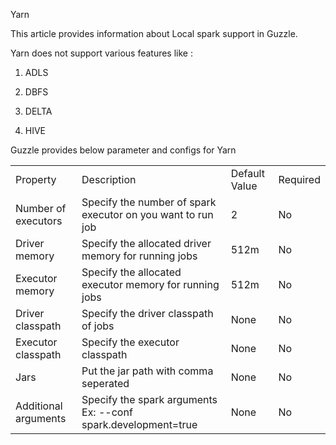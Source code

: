 Yarn

This article provides information about Local spark support in Guzzle.

Yarn does not support various features like : 

1. ADLS

2. DBFS

3. DELTA

4. HIVE

Guzzle provides below parameter and configs for Yarn

<table>
  <tr>
    <td>Property </td>
    <td>Description</td>
    <td>Default Value</td>
    <td>Required</td>
  </tr>
  <tr>
    <td>Number of executors</td>
    <td>Specify the number of spark executor on you want to run job</td>
    <td>2</td>
    <td>No</td>
  </tr>
  <tr>
    <td>Driver memory</td>
    <td>Specify the allocated driver memory for running jobs</td>
    <td>512m</td>
    <td>No</td>
  </tr>
  <tr>
    <td>Executor memory</td>
    <td>Specify the allocated executor memory for running jobs</td>
    <td>512m</td>
    <td>No</td>
  </tr>
  <tr>
    <td>Driver classpath</td>
    <td>Specify the driver classpath of jobs</td>
    <td>None</td>
    <td>No</td>
  </tr>
  <tr>
    <td>Executor classpath</td>
    <td>Specify the executor classpath</td>
    <td>None</td>
    <td>No</td>
  </tr>
  <tr>
    <td>Jars</td>
    <td>Put the jar path with comma seperated</td>
    <td>None</td>
    <td>No</td>
  </tr>
  <tr>
    <td>Additional arguments</td>
    <td>Specify the spark arguments
Ex: 
--conf spark.development=true</td>
    <td>None</td>
    <td>No</td>
  </tr>
</table>


